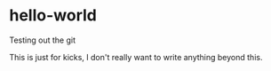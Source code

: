 # hello-world
Testing out the git

This is just for kicks, I don't really want to write anything beyond this.
